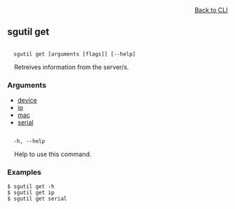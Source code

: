 <div id="readme" class="Box-body readme blob js-code-block-container">
<article class="markdown-body entry-content p-3 p-md-6" itemprop="text">
<p align="right">
<a href="https://github.com/fpgasystems/hacc/blob/main/CLI/README.md#cli">Back to CLI</a>
</p>

## sgutil get

<code>
  sgutil get [arguments [flags]] [--help]
</code>
<p>
  &nbsp; &nbsp; Retreives information from the server/s.
</p>

### Arguments

* [device](./sgutil-get-device.md)
* [ip](./sgutil-get-ip.md)
* [mac](./sgutil-get-mac.md)
* [serial](./sgutil-get-serial.md)

<code>
  -h, --help
</code>
<p>
  &nbsp; &nbsp; Help to use this command.
</p>

### Examples
```
$ sgutil get -h
$ sgutil get ip
$ sgutil get serial
```